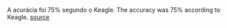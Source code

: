 A acurácia foi 75% segundo o Keagle.
The accuracy was 75% according to Keagle.
[source](https://www.kaggle.com/c/titanic)
